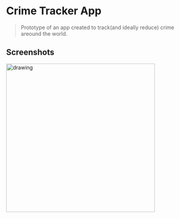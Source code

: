 # Crime Tracker App
> Prototype of an app created to track(and ideally reduce) crime areound the world.

## Screenshots

<img src="pics/home.jpg" alt="drawing" width="400"/>
